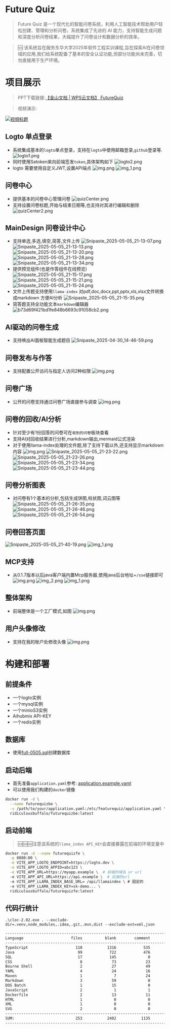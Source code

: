 # Future Quiz

> Future Quiz 是一个现代化的智能问卷系统，利用人工智能技术帮助用户轻松创建、管理和分析问卷。系统集成了先进的 AI
> 能力，支持智能生成问题和深度分析问卷结果，大幅提升了问卷设计和数据分析的效率。

> 🆘 该系统旨在服务东华大学2025年软件工程实训课程,旨在探索AI在问卷领域的应用,我们给系统配备了基本的安全认证功能,但部分功能尚未完善，切勿直接用于生产环境。

# 项目展示

> PPT下载链接:[【金山文档 | WPS云文档】 FutureQuiz ](https://kdocs.cn/l/cdnORUBURMQn)

> 视频演示:

[![视频标题](https://zlcminio.ridiculousbuffal.com/dhu/cover.png)](https://zlcminio.ridiculousbuffal.com/dhu/futurequiz.mp4)

## Logto 单点登录

- 系统集成基本的`logto`单点登录，支持在`logto`中使用邮箱登录,`github`登录等.
  ![logto1.png](img%2Flogto1.png)
- 同时使用Satoken来向前端签发`token`,具体架构如下
  ![logto2.png](img%2Flogto2.png)
- logto 需要使用自定义JWT,设置API端点
  ![img.png](img%2Flogto%2Fimg.png)
  ![img_1.png](img%2Flogto%2Fimg_1.png)

## 问卷中心

- 提供基本的问卷中心管理问卷
  ![quizCenter.png](img%2FquizCenter.png)
- 支持设置问卷标题,开始与结束日期等,也支持对其进行编辑和删除
  ![quizCenter2.png](img%2FquizCenter2.png)

## MainDesign 问卷设计中心

- 支持单选,多选,填空,简答,文件上传
  ![Snipaste_2025-05-05_21-13-07.png](img%2Fquizdesign%2FSnipaste_2025-05-05_21-13-07.png)
  ![Snipaste_2025-05-05_21-13-13.png](img%2Fquizdesign%2FSnipaste_2025-05-05_21-13-13.png)
  ![Snipaste_2025-05-05_21-13-20.png](img%2Fquizdesign%2FSnipaste_2025-05-05_21-13-20.png)
  ![Snipaste_2025-05-05_21-13-28.png](img%2Fquizdesign%2FSnipaste_2025-05-05_21-13-28.png)
  ![Snipaste_2025-05-05_21-13-34.png](img%2Fquizdesign%2FSnipaste_2025-05-05_21-13-34.png)
- 提供预览组件(也是作答组件在线预览)
  ![Snipaste_2025-05-05_21-15-17.png](img%2Fquizdesign%2Fpreview%2FSnipaste_2025-05-05_21-15-17.png)
  ![Snipaste_2025-05-05_21-15-21.png](img%2Fquizdesign%2Fpreview%2FSnipaste_2025-05-05_21-15-21.png)
  ![Snipaste_2025-05-05_21-15-24.png](img%2Fquizdesign%2Fpreview%2FSnipaste_2025-05-05_21-15-24.png)
- 文件上传题支持使用`llama-index` 对pdf,doc,docx,ppt,pptx,xls,xlsx文件转换成markdown 方便AI分析
  ![Snipaste_2025-05-05_21-15-35.png](img%2Fquizdesign%2Fpreview%2FSnipaste_2025-05-05_21-15-35.png)
- 简答题支持全功能文本`markdown`编辑器
  ![b73d69f421bd1fe848b6693c91058cb2.png](img%2Fquizdesign%2Fpreview%2Fb73d69f421bd1fe848b6693c91058cb2.png)

## AI驱动的问卷生成

- 支持唤出AI面板智能生成题目
  ![Snipaste_2025-04-30_14-46-59.png](img%2Fquizdesign%2FSnipaste_2025-04-30_14-46-59.png)

## 问卷发布与作答

- 支持配置公开访问与指定人访问2种权限
  ![img.png](img%2Fquizpublish%2Fimg.png)

## 问卷广场

- 公开的问卷支持通过问卷广场直接参与调查
  ![img.png](img%2Fquizdesign%2FquizSquare%2Fimg.png)

## 问卷的回收/AI分析

- 针对至少有1份回答的问卷可在`收到的问卷`板块查看
- 支持AI对回收结果进行分析,markdown输出,mermaid公式渲染
- 对于使用llama-index处理的文件题,除了支持下载以外,还支持显示markdown内容
  ![img.png](img%2Fquizdesign%2Fdisplay%2Fimg.png)
  ![Snipaste_2025-05-05_21-23-22.png](img%2Fquizdesign%2Fdisplay%2FSnipaste_2025-05-05_21-23-22.png)
  ![Snipaste_2025-05-05_21-23-26.png](img%2Fquizdesign%2Fdisplay%2FSnipaste_2025-05-05_21-23-26.png)
  ![Snipaste_2025-05-05_21-23-34.png](img%2Fquizdesign%2Fdisplay%2FSnipaste_2025-05-05_21-23-34.png)
  ![Snipaste_2025-05-05_21-23-44.png](img%2Fquizdesign%2Fdisplay%2FSnipaste_2025-05-05_21-23-44.png)

## 问卷分析图表

- 对问卷有1个基本的分析,包括生成饼图,柱状图,词云图等
  ![Snipaste_2025-05-05_21-26-35.png](img%2Fquizdesign%2Fanalysis%2FSnipaste_2025-05-05_21-26-35.png)
  ![Snipaste_2025-05-05_21-26-46.png](img%2Fquizdesign%2Fanalysis%2FSnipaste_2025-05-05_21-26-46.png)
  ![Snipaste_2025-05-05_21-26-54.png](img%2Fquizdesign%2Fanalysis%2FSnipaste_2025-05-05_21-26-54.png)

## 问卷回答页面

![Snipaste_2025-05-05_21-40-19.png](img%2FSnipaste_2025-05-05_21-40-19.png)
![img_1.png](img%2Fimg_1.png)

## MCP支持

- 从0.1.7版本以后java客户端内置Mcp服务器,使用java后台地址+`/sse`链接即可
  ![img.png](img%2Fmcp%2Fimg.png)
  ![img_2.png](img%2Fmcp%2Fimg_2.png)
  ![img_1.png](img%2Fmcp%2Fimg_1.png)

## 整体架构

- 前端整体是一个工厂模式,如图
  ![img.png](img%2Fquizdesign%2Fimg.png)

## 用户头像修改

- 支持在我的账户处修改头像
  ![img.png](img%2Fimg.png)

# 构建和部署

## 前提条件

- 一个logto实例
- 一个mysql实例
- 一个minioS3实例
- Aihubmix API-KEY
- 一个redis实例

## 数据库

- 使用[full-0505.sql](src%2Fmain%2Fresources%2Fsql%2Ffull-0505.sql)创建数据库

## 启动后端

- 首先准备`application.yaml`参考:
  [application.example.yaml](src%2Fmain%2Fresources%2Fapplication.example.yaml)
- 可以使用我们构建的`docker`镜像

```bash
docker run -d \
  --name futurequizbe \
  -v /path/to/your/application.yaml:/etc/featurequiz/application.yaml \
  ridiculousbuffalo/futurequizbe:latest
```

## 启动前端

> 🆘🆘🆘注意该系统的`llama_index API_KEY`会直接暴露在前端的环境变量中

```bash
docker run -d --name futurequizfe \
  -p 8080:80 \
  -e VITE_APP_LOGTO_ENDPOINT=https://logto.dev \
  -e VITE_APP_LOGTO_APPID=abc123 \
  -e VITE_APP_URL=https://myapp.example \  # 前端的域名 or url
  -e VITE_APP_API_URL=https://api.example \  # 后端的url
  -e VITE_APP_LLAMA_INDEX_BASE_URL= /api/llamaindex \ # 固定的
  -e VITE_APP_LLAMA_INDEX_KEY=sk-demo... \
  ridiculousbuffalo/futurequizfe:latest
```

## 代码行统计
`.\cloc-2.02.exe . --exclude-dir=.venv,node_modules,.idea,.git,.mvn,dist --exclude-ext=xml,json`
```markdown
-------------------------------------------------------------------------------
Language                     files          blank        comment           code
-------------------------------------------------------------------------------
TypeScript                     110           1316            535          10863
Java                            99            722            476           3589
SQL                             17            145              0            817
CSS                              8             73             23            379
Bourne Shell                     2             27             49            196
YAML                             4             24             16            188
Maven                            1              7             24            187
Markdown                         3             59              0            174
DOS Batch                        1             15              0            134
JavaScript                       2              1              1             30
Dockerfile                       2             13             11             26
HTML                             1              0              0             15
XML                              1              0              0              8
SVG                              2              0              0              4
-------------------------------------------------------------------------------
SUM:                           253           2402           1135          16610
-------------------------------------------------------------------------------
```